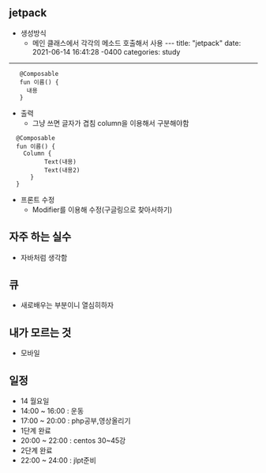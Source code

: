  ## jetpack
  - 생성방식
    - 메인 클래스에서 각각의 메소드 호출해서 사용
            ---
title: "jetpack"
date: 2021-06-14 16:41:28 -0400
categories: study
---
 ```
    @Composable
    fun 이름() {
      내용
    }
  ```
  - 출력
    - 그냥 쓰면 글자가 겹침 column을 이용해서 구분해야함
  ```
    @Composable
    fun 이름() {
      Column {
            Text(내용)
            Text(내용2)
        }
    }
  ```
  - 프론트 수정
    - Modifier를 이용해 수정(구글링으로 찾아서하기)
## 자주 하는 실수
  - 자바처럼 생각함
## 큐
  - 새로배우는 부분이니 열심히하자
## 내가 모르는 것
  - 모바일 
  
## 일정
 - 14 월요일
  - 14:00 ~ 16:00 : 운동
  - 17:00 ~ 20:00 : php공부,영상올리기
  - 1단계 완료
  - 20:00 ~ 22:00 : centos 30~45강  
  - 2단계 완료
  - 22:00 ~ 24:00 : jlpt준비
 
